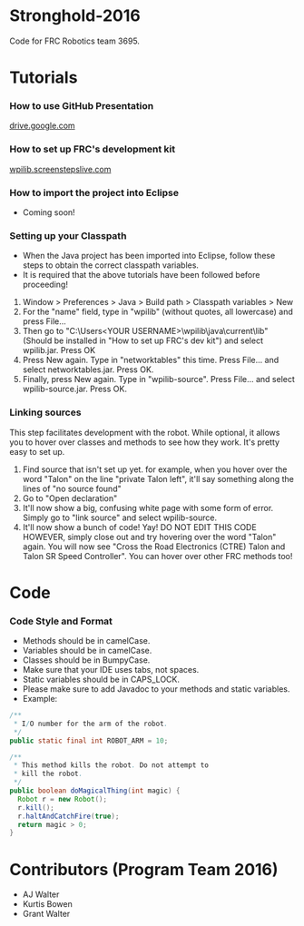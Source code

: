 # Stronghold-2016
Code for FRC Robotics team 3695.

# Tutorials
### How to use GitHub Presentation
[drive.google.com](https://docs.google.com/presentation/d/1c2I2dRhcj-hvn5ArNstm2tBm8RZz-9yyLwL01LYOvZs/edit?usp=sharing)

### How to set up FRC's development kit
[wpilib.screenstepslive.com](http://wpilib.screenstepslive.com/s/4485/m/13503/l/145002-installing-eclipse-c-java)

### How to import the project into Eclipse
* Coming soon!

### Setting up your Classpath
* When the Java project has been imported into Eclipse, follow these steps to obtain the correct classpath variables.
* It is required that the above tutorials have been followed before proceeding! 

1. Window > Preferences > Java > Build path > Classpath variables > New
2. For the "name" field, type in "wpilib" (without quotes, all lowercase) and press File...
3. Then go to "C:\Users\<YOUR USERNAME>\wpilib\java\current\lib" (Should be installed in "How to set up FRC's dev kit") and select wpilib.jar. Press OK
4. Press New again. Type in "networktables" this time. Press File... and select networktables.jar. Press OK.
5. Finally, press New again. Type in "wpilib-source". Press File... and select wpilib-source.jar. Press OK.

### Linking sources
This step facilitates development with the robot. While optional, it allows you to hover over classes and methods to see how they work. It's pretty easy to set up.

1. Find source that isn't set up yet. for example, when you hover over the word "Talon" on the line "private Talon left", it'll say something along the lines of "no source found"
2. Go to "Open declaration"
3. It'll now show a big, confusing white page with some form of error. Simply go to "link source" and select wpilib-source.
4. It'll now show a bunch of code! Yay! DO NOT EDIT THIS CODE HOWEVER, simply close out and try hovering over the word "Talon" again. You will now see "Cross the Road Electronics (CTRE) Talon and Talon SR Speed Controller". You can hover over other FRC methods too!

# Code
### Code Style and Format
- Methods should be in camelCase.
- Variables should be in camelCase.
- Classes should be in BumpyCase.
- Make sure that your IDE uses tabs, not spaces.
- Static variables should be in CAPS_LOCK.
- Please make sure to add Javadoc to your methods and static variables. 
- Example:
```Java
/**
 * I/O number for the arm of the robot.
 */
public static final int ROBOT_ARM = 10;

/**
 * This method kills the robot. Do not attempt to
 * kill the robot.
 */
public boolean doMagicalThing(int magic) {
  Robot r = new Robot();
  r.kill();
  r.haltAndCatchFire(true);
  return magic > 0;
}
```

# Contributors (Program Team 2016)
- AJ Walter
- Kurtis Bowen
- Grant Walter
